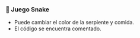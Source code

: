 ###  🐍 Juego Snake
- Puede cambiar el color de la serpiente y comida.
- El código se encuentra comentado.
